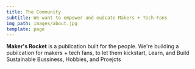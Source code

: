 ```yaml
---
title: The Community
subtitle: We want to empower and eudcate Makers + Tech Fans
img_path: images/about.jpg
template: page
---
```

**Maker's Rocket** is a pubilcation built for the people. We're building a pubilcation for makers + tech fans, to let them kickstart, Learn, and Build Sustainable Bussiness, Hobbies, and Proejcts